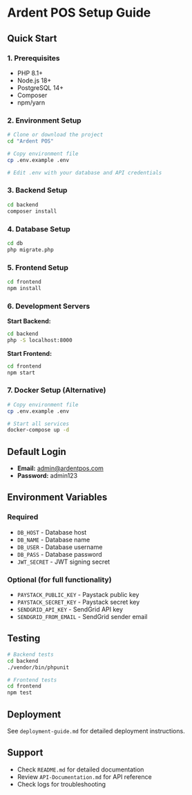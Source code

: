 # Ardent POS Setup Guide

## Quick Start

### 1. Prerequisites
- PHP 8.1+
- Node.js 18+
- PostgreSQL 14+
- Composer
- npm/yarn

### 2. Environment Setup
```bash
# Clone or download the project
cd "Ardent POS"

# Copy environment file
cp .env.example .env

# Edit .env with your database and API credentials
```

### 3. Backend Setup
```bash
cd backend
composer install
```

### 4. Database Setup
```bash
cd db
php migrate.php
```

### 5. Frontend Setup
```bash
cd frontend
npm install
```

### 6. Development Servers

**Start Backend:**
```bash
cd backend
php -S localhost:8000
```

**Start Frontend:**
```bash
cd frontend
npm start
```

### 7. Docker Setup (Alternative)
```bash
# Copy environment file
cp .env.example .env

# Start all services
docker-compose up -d
```

## Default Login
- **Email:** admin@ardentpos.com
- **Password:** admin123

## Environment Variables

### Required
- `DB_HOST` - Database host
- `DB_NAME` - Database name
- `DB_USER` - Database username
- `DB_PASS` - Database password
- `JWT_SECRET` - JWT signing secret

### Optional (for full functionality)
- `PAYSTACK_PUBLIC_KEY` - Paystack public key
- `PAYSTACK_SECRET_KEY` - Paystack secret key
- `SENDGRID_API_KEY` - SendGrid API key
- `SENDGRID_FROM_EMAIL` - SendGrid sender email

## Testing
```bash
# Backend tests
cd backend
./vendor/bin/phpunit

# Frontend tests
cd frontend
npm test
```

## Deployment
See `deployment-guide.md` for detailed deployment instructions.

## Support
- Check `README.md` for detailed documentation
- Review `API-Documentation.md` for API reference
- Check logs for troubleshooting
